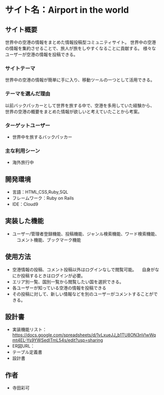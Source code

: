 # サイト名：Airport in the world

## サイト概要
世界中の空港の情報をまとめた情報投稿型コミュニティサイト。
世界中の空港の情報を集約させることで、旅人が旅をしやすくなることに貢献する。
様々なユーザーが空港の情報を投稿できる。

### サイトテーマ
世界中の空港の情報が簡単に手に入り、移動ツールの一つとして活用できる。

### テーマを選んだ理由
以前バックパッカーとして世界を旅する中で、空港を多用していた経験から、
世界の空港の概要をまとめた情報が欲しいと考えていたことから考案。


### ターゲットユーザー
* 世界中を旅するバックパッカー

### 主な利用シーン
* 海外旅行中


## 開発環境
* 言語：HTML,CSS,Ruby,SQL
* フレームワーク：Ruby on Rails
* IDE：Cloud9

## 実装した機能
* ユーザー/管理者登録機能、投稿機能、ジャンル検索機能、ワード検索機能、
　コメント機能、ブックマーク機能

## 使用方法
* 空港情報の投稿、コメント投稿以外はログインなしで閲覧可能。
　自身がなにか投稿するときはログインが必要。
* エリア別一覧、国別一覧から閲覧したい国を選択できる。
* 各ユーザーが知っている空港の情報を投稿できる
* その投稿に対して、新しい情報などを別のユーザーがコメントすることができる。

## 設計書
* 実装機能リスト：https://docs.google.com/spreadsheets/d/1vLxueJJ_b1TU8ON3nVlwWqmt4EL-Ys9YWSedITmL54s/edit?usp=sharing
* ER図URL：
* テーブル定義書
* 設計書

## 作者
* 寺田彩可
